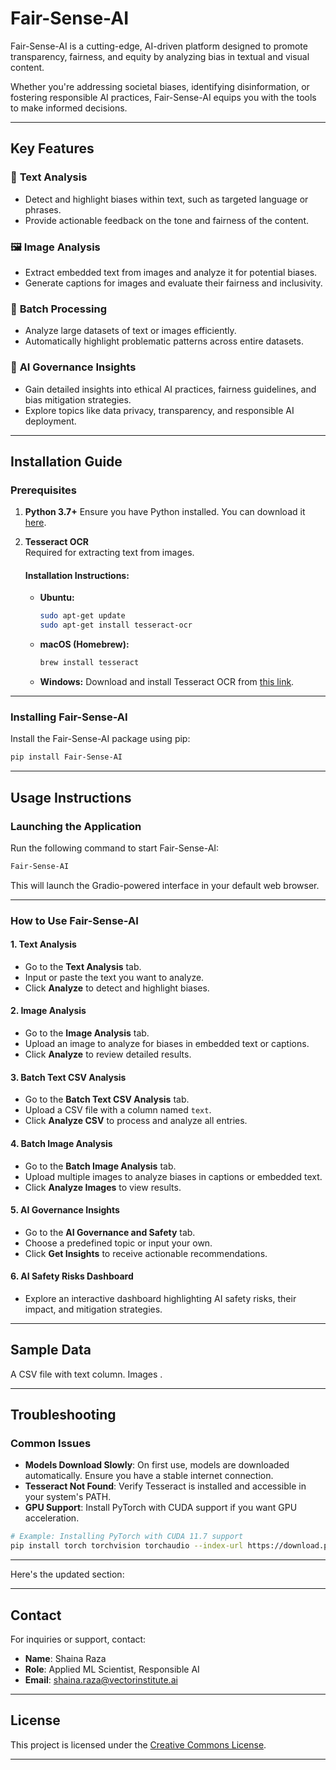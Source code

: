 
# **Fair-Sense-AI**

Fair-Sense-AI is a cutting-edge, AI-driven platform designed to promote transparency, fairness, and equity by analyzing bias in textual and visual content. 

Whether you're addressing societal biases, identifying disinformation, or fostering responsible AI practices, Fair-Sense-AI equips you with the tools to make informed decisions.

---

## **Key Features**

### 📄 **Text Analysis**
- Detect and highlight biases within text, such as targeted language or phrases.
- Provide actionable feedback on the tone and fairness of the content.

### 🖼️ **Image Analysis**
- Extract embedded text from images and analyze it for potential biases.
- Generate captions for images and evaluate their fairness and inclusivity.

### 📂 **Batch Processing**
- Analyze large datasets of text or images efficiently.
- Automatically highlight problematic patterns across entire datasets.

### 📜 **AI Governance Insights**
- Gain detailed insights into ethical AI practices, fairness guidelines, and bias mitigation strategies.
- Explore topics like data privacy, transparency, and responsible AI deployment.

---

## **Installation Guide**

### **Prerequisites**

1. **Python 3.7+**
   Ensure you have Python installed. You can download it [here](https://www.python.org/downloads/).

2. **Tesseract OCR**  
   Required for extracting text from images.

   #### **Installation Instructions:**

   - **Ubuntu:**
     ```bash
     sudo apt-get update
     sudo apt-get install tesseract-ocr
     ```

   - **macOS (Homebrew):**
     ```bash
     brew install tesseract
     ```

   - **Windows:**
     Download and install Tesseract OCR from [this link](https://github.com/UB-Mannheim/tesseract/wiki).

---

### **Installing Fair-Sense-AI**

Install the Fair-Sense-AI package using pip:

```bash
pip install Fair-Sense-AI
```

---

## **Usage Instructions**

### **Launching the Application**

Run the following command to start Fair-Sense-AI:

```bash
Fair-Sense-AI
```

This will launch the Gradio-powered interface in your default web browser.

---

### **How to Use Fair-Sense-AI**

#### **1. Text Analysis**
- Go to the **Text Analysis** tab.
- Input or paste the text you want to analyze.
- Click **Analyze** to detect and highlight biases.

#### **2. Image Analysis**
- Go to the **Image Analysis** tab.
- Upload an image to analyze for biases in embedded text or captions.
- Click **Analyze** to review detailed results.

#### **3. Batch Text CSV Analysis**
- Go to the **Batch Text CSV Analysis** tab.
- Upload a CSV file with a column named `text`.
- Click **Analyze CSV** to process and analyze all entries.

#### **4. Batch Image Analysis**
- Go to the **Batch Image Analysis** tab.
- Upload multiple images to analyze biases in captions or embedded text.
- Click **Analyze Images** to view results.

#### **5. AI Governance Insights**
- Go to the **AI Governance and Safety** tab.
- Choose a predefined topic or input your own.
- Click **Get Insights** to receive actionable recommendations.

#### **6. AI Safety Risks Dashboard**
- Explore an interactive dashboard highlighting AI safety risks, their impact, and mitigation strategies.

---

## **Sample Data**

A CSV file with text column.
Images .

---

## **Troubleshooting**

### **Common Issues**

- **Models Download Slowly**: On first use, models are downloaded automatically. Ensure you have a stable internet connection.
- **Tesseract Not Found**: Verify Tesseract is installed and accessible in your system's PATH.
- **GPU Support**: Install PyTorch with CUDA support if you want GPU acceleration.

```bash
# Example: Installing PyTorch with CUDA 11.7 support
pip install torch torchvision torchaudio --index-url https://download.pytorch.org/whl/cu117
```

---
Here's the updated section:

---

## **Contact**

For inquiries or support, contact:

- **Name**: Shaina Raza  
- **Role**: Applied ML Scientist, Responsible AI  
- **Email**: [shaina.raza@vectorinstitute.ai](mailto:shaina.raza@torontomu.ca)  

---

## **License**

This project is licensed under the [Creative Commons License](https://creativecommons.org/licenses/).

---
